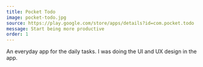 ```yaml
---
title: Pocket Todo
image: pocket-todo.jpg
source: https://play.google.com/store/apps/details?id=com.pocket.todo
message: Start being more productive
order: 1
---
```


An everyday app for the daily tasks.
I was doing the UI and UX design in the app.
